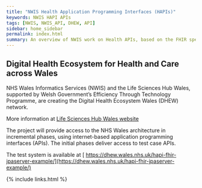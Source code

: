 ```yaml
---
title: "NWIS Health Application Programming Interfaces (HAPIs)"
keywords: NWIS HAPI APIs
tags: [NWIS, NWIS_API, DHEW, API]
sidebar: home_sidebar
permalink: index.html
summary: An overview of NWIS work on Health APIs, based on the FHIR specification .
---
```



## Digital Health Ecosystem for Health and Care across Wales

NHS Wales Informatics Services (NWIS) and the Life Sciences Hub Wales, supported by Welsh Government’s Efficiency Through Technology Programme, are creating the Digital Health Ecosystem Wales (DHEW) network.
 
More information at [Life Sciences Hub Wales website](https://www.lifescienceshubwales.com/dhew/)  
 
The project will provide access to the NHS Wales architecture in incremental phases, using internet-based application programming interfaces (APIs).  The initial phases deliver access to test case APIs.
 
 The test system is available at [ https://dhew.wales.nhs.uk/hapi-fhir-jpaserver-example/](https://dhew.wales.nhs.uk/hapi-fhir-jpaserver-example/)
 


{% include links.html %}
